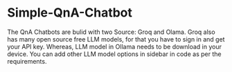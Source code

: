 # Simple-QnA-Chatbot

The QnA Chatbots are bulid with two Source: Groq and Olama.
Groq also has many open source free LLM models, for that you have to sign in and get your API key.
Whereas, LLM model in Ollama needs to be download in your device.
You can add other LLM model options in sidebar in code as per the requirements.

